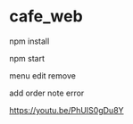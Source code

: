 # cafe_web
npm install


npm start

menu edit remove


add order note error


https://youtu.be/PhUIS0gDu8Y